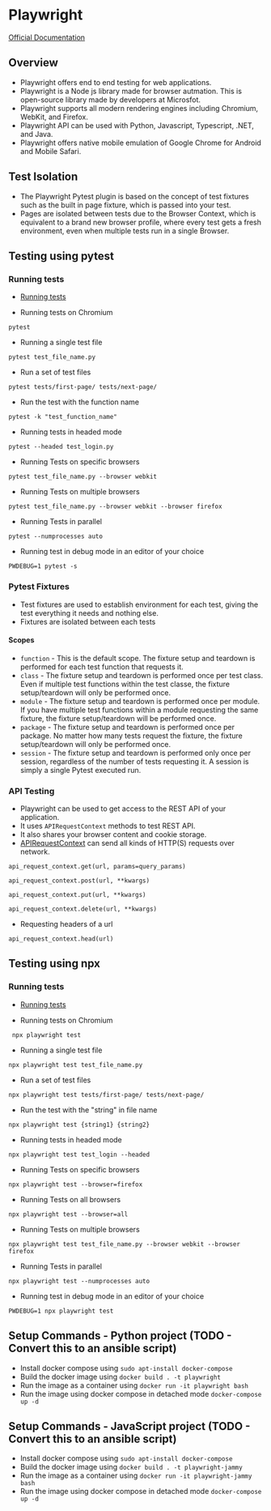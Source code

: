 # Playwright

[Official Documentation](https://playwright.dev/python/)
## Overview
* Playwright offers end to end testing for web applications.
* Playwright is a Node js library made for browser autmation. This is open-source library made by developers at Microsfot.
* Playwright supports all modern rendering engines including Chromium, WebKit, and Firefox.
* Playwright API can be used with Python, Javascript, Typescript, .NET, and Java.
* Playwright offers native mobile emulation of Google Chrome for Android and Mobile Safari.

## Test Isolation
* The Playwright Pytest plugin is based on the concept of test fixtures such as the built in page fixture, which is passed into your test. 
* Pages are isolated between tests due to the Browser Context, which is equivalent to a brand new browser profile, where every test gets a fresh environment, even when multiple tests run in a single Browser.

## Testing using pytest

### Running tests
* [Running tests](https://playwright.dev/docs/intro)

* Running tests on Chromium
```
pytest
```

* Running a single test file
```
pytest test_file_name.py
```
* Run a set of test files
```
pytest tests/first-page/ tests/next-page/
```
* Run the test with the function name
```
pytest -k "test_function_name"
```

* Running tests in headed mode
```
pytest --headed test_login.py
```

* Running Tests on specific browsers
```
pytest test_file_name.py --browser webkit
```
* Running Tests on multiple browsers
```
pytest test_file_name.py --browser webkit --browser firefox
```
* Running Tests in parallel
```
pytest --numprocesses auto
```
* Running test in debug mode in an editor of your choice
```
PWDEBUG=1 pytest -s
```
### Pytest Fixtures
* Test fixtures are used to establish environment for each test, giving the test everything it needs and nothing else.
* Fixtures are isolated between each tests

#### Scopes
* `function` - This is the default scope. The fixture setup and teardown is performed for each test function that requests it.
* `class` - The fixture setup and teardown is performed once per test class. Even if multiple test functions within the test classe, the fixture setup/teardown will only be performed once.
* `module` - The fixture setup and teardown is performed once per module. If you have multiple test functions within a module requesting the same fixture, the fixture setup/teardown will be performed once.
* `package` - The fixture setup and teardown is performed once per package. No matter how many tests request the fixture, the fixture setup/teardown will only be performed once.
* `session` - The fixture setup and teardown is performed only once per session, regardless of the number of tests requesting it. A session is simply a single Pytest executed run.

### API Testing
* Playwright can be used to get access to the REST API of your application.
* It uses `APIRequestContext` methods to test REST API.
* It also shares your browser content and cookie storage.
* [APIRequestContext](https://playwright.dev/python/docs/api/class-apirequestcontext) can send all kinds of HTTP(S) requests over network.
```
api_request_context.get(url, params=query_params)

api_request_context.post(url, **kwargs)

api_request_context.put(url, **kwargs)

api_request_context.delete(url, **kwargs)
```
* Requesting headers of a url
```
api_request_context.head(url)
```

## Testing using npx

### Running tests
* [Running tests](https://playwright.dev/docs/intro)

* Running tests on Chromium
```
 npx playwright test
```

* Running a single test file
```
npx playwright test test_file_name.py
```
* Run a set of test files
```
npx playwright test tests/first-page/ tests/next-page/
```
* Run the test with the "string" in file name
```
npx playwright test {string1} {string2}
```

* Running tests in headed mode
```
npx playwright test test_login --headed
```

* Running Tests on specific browsers
```
npx playwright test --browser=firefox
```
* Running Tests on all browsers
```
npx playwright test --browser=all
```
* Running Tests on multiple browsers
```
npx playwright test test_file_name.py --browser webkit --browser firefox
```
* Running Tests in parallel
```
npx playwright test --numprocesses auto
```
* Running test in debug mode in an editor of your choice
```
PWDEBUG=1 npx playwright test
```


## Setup Commands - Python project (TODO - Convert this to an ansible script)
* Install docker compose using `sudo apt-install docker-compose`
* Build the docker image using `docker build . -t playwright`
* Run the image as a container using `docker run -it playwright bash`
* Run the image using docker compose in  detached mode `docker-compose up -d`

## Setup Commands - JavaScript project (TODO - Convert this to an ansible script)
* Install docker compose using `sudo apt-install docker-compose`
* Build the docker image using `docker build . -t playwright-jammy`
* Run the image as a container using `docker run -it playwright-jammy bash`
* Run the image using docker compose in  detached mode `docker-compose up -d`


